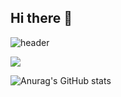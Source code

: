 ## Hi there 👋

<!--
**KJonghyeon/KJonghyeon** is a ✨ _special_ ✨ repository because its `README.md` (this file) appears on your GitHub profile.

Here are some ideas to get you started:

- 🔭 I’m currently working on ...
- 🌱 I’m currently learning ...
- 👯 I’m looking to collaborate on ...
- 🤔 I’m looking for help with ...
- 💬 Ask me about ...
- 📫 How to reach me: ...
- 😄 Pronouns: ...
- ⚡ Fun fact: ...
-->
![header](https://capsule-render.vercel.app/api?type=wave&color=auto&height=300&section=header&text=capsule%20render&fontSize=90)

<a href="https://bird-pocket-a54.notion.site/Project-326f4413658443899a3eec03417f4787" target="_blank"><img src="https://img.shields.io/badge/프로젝트 대시보드?style=flat-square&logo=000000&logoColor=000000"/></a>

<!-- 프로필 참고 사이스
https://80000coding.oopy.io/865f4b2a-5198-49e8-a173-0f893a4fed45
-->

<!-- 로고 https://simpleicons.org/
--> 

![Anurag's GitHub stats](https://github-readme-stats.vercel.app/api?username=KJonghyeon&show_icons=true&theme=radical)

